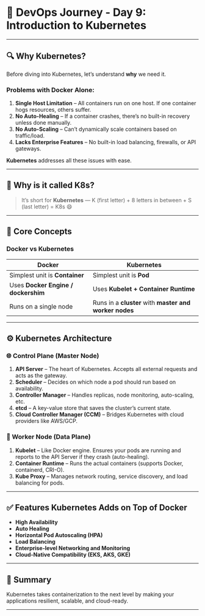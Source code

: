 # 🚀 DevOps Journey - Day 9: Introduction to Kubernetes
---

## 🔍 Why Kubernetes?

Before diving into Kubernetes, let’s understand **why** we need it.

### Problems with Docker Alone:
1. **Single Host Limitation** – All containers run on one host. If one container hogs resources, others suffer.
2. **No Auto-Healing** – If a container crashes, there’s no built-in recovery unless done manually.
3. **No Auto-Scaling** – Can’t dynamically scale containers based on traffic/load.
4. **Lacks Enterprise Features** – No built-in load balancing, firewalls, or API gateways.

**Kubernetes** addresses all these issues with ease.

---

## 🤖 Why is it called K8s?

> It’s short for **Kubernetes** — K (first letter) + 8 letters in between + S (last letter) = K8s 😄

---

## 🧱 Core Concepts

### Docker vs Kubernetes 

| Docker | Kubernetes |
|--------|------------|
| Simplest unit is **Container** | Simplest unit is **Pod** |
| Uses **Docker Engine / dockershim** | Uses **Kubelet + Container Runtime** |
| Runs on a single node | Runs in a **cluster** with **master and worker nodes** |

---

## ⚙️ Kubernetes Architecture

### 🌐 Control Plane (Master Node)

1. **API Server** – The heart of Kubernetes. Accepts all external requests and acts as the gateway.
2. **Scheduler** – Decides on which node a pod should run based on availability.
3. **Controller Manager** – Handles replicas, node monitoring, auto-scaling, etc.
4. **etcd** – A key-value store that saves the cluster’s current state.
5. **Cloud Controller Manager (CCM)** – Bridges Kubernetes with cloud providers like AWS/GCP.

### 🧱 Worker Node (Data Plane)

1. **Kubelet** – Like Docker engine. Ensures your pods are running and reports to the API Server if they crash (auto-healing).
2. **Container Runtime** – Runs the actual containers (supports Docker, containerd, CRI-O).
3. **Kube Proxy** – Manages network routing, service discovery, and load balancing for pods.

---

## ✅ Features Kubernetes Adds on Top of Docker

- **High Availability**
- **Auto Healing**
- **Horizontal Pod Autoscaling (HPA)**
- **Load Balancing**
- **Enterprise-level Networking and Monitoring**
- **Cloud-Native Compatibility (EKS, AKS, GKE)**

---

## 🎯 Summary

Kubernetes takes containerization to the next level by making your applications resilient, scalable, and cloud-ready.  

---

